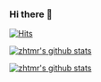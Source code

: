 ### Hi there 👋
[![Hits](https://hits.seeyoufarm.com/api/count/incr/badge.svg?url=https%3A%2F%2Fgithub.com%2Fzhtmr%2Fhit-counter&count_bg=%2379C83D&title_bg=%23555555&icon=&icon_color=%23E7E7E7&title=hits&edge_flat=false)](https://hits.seeyoufarm.com)

[![zhtmr's github stats](https://github-readme-stats.vercel.app/api?username=zhtmr&show_icons=true&theme=merko)](https://github.com/zhtmr)


<!-- [![trophy](https://github-profile-trophy.vercel.app/?username=zhtmr)](https://github.com/ryo-ma/github-profile-trophy) -->

[![zhtmr's github stats](https://github-readme-stats.vercel.app/api/top-langs?username=zhtmr&show_icons=true&hide_border=true&title_color=004386&icon_color=004386&layout=compact)](https://github.com/zhtmr)

